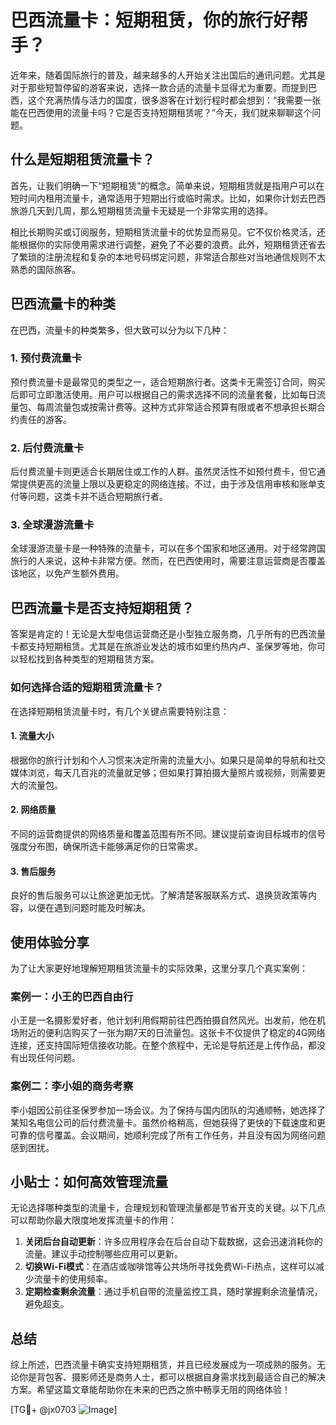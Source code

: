 # 巴西流量卡：短期租赁，你的旅行好帮手？

近年来，随着国际旅行的普及，越来越多的人开始关注出国后的通讯问题。尤其是对于那些短暂停留的游客来说，选择一款合适的流量卡显得尤为重要。而提到巴西，这个充满热情与活力的国度，很多游客在计划行程时都会想到：“我需要一张能在巴西使用的流量卡吗？它是否支持短期租赁呢？”今天，我们就来聊聊这个问题。

## 什么是短期租赁流量卡？

首先，让我们明确一下“短期租赁”的概念。简单来说，短期租赁就是指用户可以在短时间内租用流量卡，通常适用于短期出行或临时需求。比如，如果你计划去巴西旅游几天到几周，那么短期租赁流量卡无疑是一个非常实用的选择。

相比长期购买或订阅服务，短期租赁流量卡的优势显而易见。它不仅价格灵活，还能根据你的实际使用需求进行调整，避免了不必要的浪费。此外，短期租赁还省去了繁琐的注册流程和复杂的本地号码绑定问题，非常适合那些对当地通信规则不太熟悉的国际旅客。

## 巴西流量卡的种类

在巴西，流量卡的种类繁多，但大致可以分为以下几种：

### 1. 预付费流量卡
预付费流量卡是最常见的类型之一，适合短期旅行者。这类卡无需签订合同，购买后即可立即激活使用。用户可以根据自己的需求选择不同的流量套餐，比如每日流量包、每周流量包或按需计费等。这种方式非常适合预算有限或者不想承担长期合约责任的游客。

### 2. 后付费流量卡
后付费流量卡则更适合长期居住或工作的人群。虽然灵活性不如预付费卡，但它通常提供更高的流量上限以及更稳定的网络连接。不过，由于涉及信用审核和账单支付等问题，这类卡并不适合短期旅行者。

### 3. 全球漫游流量卡
全球漫游流量卡是一种特殊的流量卡，可以在多个国家和地区通用。对于经常跨国旅行的人来说，这种卡非常方便。然而，在巴西使用时，需要注意运营商是否覆盖该地区，以免产生额外费用。

## 巴西流量卡是否支持短期租赁？

答案是肯定的！无论是大型电信运营商还是小型独立服务商，几乎所有的巴西流量卡都支持短期租赁。尤其是在旅游业发达的城市如里约热内卢、圣保罗等地，你可以轻松找到各种类型的短期租赁方案。

### 如何选择合适的短期租赁流量卡？

在选择短期租赁流量卡时，有几个关键点需要特别注意：

#### 1. 流量大小
根据你的旅行计划和个人习惯来决定所需的流量大小。如果只是简单的导航和社交媒体浏览，每天几百兆的流量就足够；但如果打算拍摄大量照片或视频，则需要更大的流量包。

#### 2. 网络质量
不同的运营商提供的网络质量和覆盖范围有所不同。建议提前查询目标城市的信号强度分布图，确保所选卡能够满足你的日常需求。

#### 3. 售后服务
良好的售后服务可以让旅途更加无忧。了解清楚客服联系方式、退换货政策等内容，以便在遇到问题时能及时解决。

## 使用体验分享

为了让大家更好地理解短期租赁流量卡的实际效果，这里分享几个真实案例：

### 案例一：小王的巴西自由行
小王是一名摄影爱好者，他计划利用假期前往巴西拍摄自然风光。出发前，他在机场附近的便利店购买了一张为期7天的日流量包。这张卡不仅提供了稳定的4G网络连接，还支持国际短信接收功能。在整个旅程中，无论是导航还是上传作品，都没有出现任何问题。

### 案例二：李小姐的商务考察
李小姐因公前往圣保罗参加一场会议。为了保持与国内团队的沟通顺畅，她选择了某知名电信公司的后付费流量卡。虽然价格稍高，但她获得了更快的下载速度和更可靠的信号覆盖。会议期间，她顺利完成了所有工作任务，并且没有因为网络问题感到困扰。

## 小贴士：如何高效管理流量

无论选择哪种类型的流量卡，合理规划和管理流量都是节省开支的关键。以下几点可以帮助你最大限度地发挥流量卡的作用：

1. **关闭后台自动更新**：许多应用程序会在后台自动下载数据，这会迅速消耗你的流量。建议手动控制哪些应用可以更新。
2. **切换Wi-Fi模式**：在酒店或咖啡馆等公共场所寻找免费Wi-Fi热点，这样可以减少流量卡的使用频率。
3. **定期检查剩余流量**：通过手机自带的流量监控工具，随时掌握剩余流量情况，避免超支。

## 总结

综上所述，巴西流量卡确实支持短期租赁，并且已经发展成为一项成熟的服务。无论你是背包客、摄影师还是商务人士，都可以根据自身需求找到最适合自己的解决方案。希望这篇文章能帮助你在未来的巴西之旅中畅享无阻的网络体验！

[TG💪+ @jx0703 ![Image](https://github.com/user-attachments/assets/dbca1d08-cadb-493c-b0ec-ad6f7a83f270)]